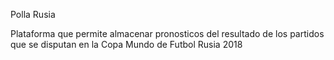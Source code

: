 Polla Rusia

Plataforma que permite almacenar pronosticos del resultado de los partidos que se disputan en la Copa Mundo de Futbol Rusia 2018
